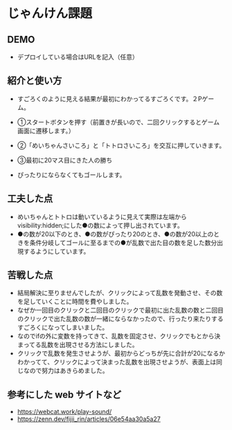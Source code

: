 # じゃんけん課題

## DEMO

  - デプロイしている場合はURLを記入（任意）

## 紹介と使い方

  - すごろくのように見える結果が最初にわかってるすごろくです。２Pゲーム。

  - ①スタートボタンを押す（前置きが長いので、二回クリックするとゲーム画面に遷移します。）
  - ②「めいちゃんさいころ」と「トトロさいころ」を交互に押していきます。
  - ③最初に20マス目にきた人の勝ち

  - ぴったりにならなくてもゴールします。


## 工夫した点

  - めいちゃんとトトロは動いているように見えて実際は左端からvisibility:hidden;にした●の数によって押し出されています。
  - ●の数が20以下のとき、●の数がぴったり20のとき、●の数が20以上のときを条件分岐してゴールに至るまでの●が乱数で出た目の数を足した数分出現するようにしています。

## 苦戦した点

  - 結局解決に至りませんでしたが、クリックによって乱数を発動させ、その数を足していくことに時間を費やしました。
  - なぜか一回目のクリックと二回目のクリックで最初に出た乱数の数と二回目のクリックで出た乱数の数が一緒にならなかったので、行ったり来たりするすごろくになってしまいました。
  - なのでifの外に変数を持ってきて、乱数を固定させ、クリックでもとから決まってる乱数を出現させる方法にしました。
  - クリックで乱数を発生させようが、最初からどっちが先に合計が20になるかわかってて、クリックによって決まった乱数を出現させようが、表面上は同じなので努力はあきらめました。

## 参考にした web サイトなど

  - https://webcat.work/play-sound/
  - https://zenn.dev/fijii_rin/articles/06e54aa30a5a27
  
